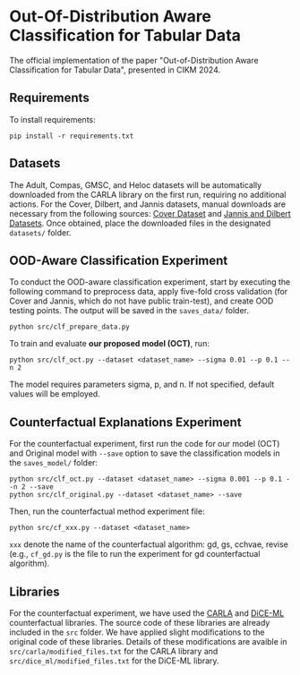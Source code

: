 # Out-Of-Distribution Aware Classification for Tabular Data

The official implementation of the paper "Out-of-Distribution Aware Classification for Tabular Data", presented in CIKM 2024.


## Requirements

To install requirements:

```setup
pip install -r requirements.txt
```

## Datasets
The Adult, Compas, GMSC, and Heloc datasets will be automatically downloaded from the CARLA library on the first run, requiring no additional actions. For the Cover, Dilbert, and Jannis datasets, manual downloads are necessary from the following sources: [Cover Dataset](https://archive.ics.uci.edu/ml/datasets/covertype) and [Jannis and Dilbert Datasets](https://automl.chalearn.org/data). Once obtained, place the downloaded files in the designated `datasets/` folder.

## OOD-Aware Classification Experiment

To conduct the OOD-aware classification experiment, start by executing the following command to preprocess data, apply five-fold cross validation (for Cover and Jannis, which do not have public train-test), and create OOD testing points. The output will be saved in the `saves_data/` folder.

```
python src/clf_prepare_data.py
```


To train and evaluate **our proposed model (OCT)**, run:

```
python src/clf_oct.py --dataset <dataset_name> --sigma 0.01 --p 0.1 --n 2
```
The model requires parameters sigma, p, and n. If not specified, default values will be employed.


## Counterfactual Explanations Experiment

For the counterfactual experiment, first run the code for our model (OCT) and Original model with `--save` option to save the classification models in the `saves_model/` folder:

```
python src/clf_oct.py --dataset <dataset_name> --sigma 0.001 --p 0.1 --n 2 --save
python src/clf_original.py --dataset <dataset_name> --save
```

Then, run the counterfactual method experiment file:
```
python src/cf_xxx.py --dataset <dataset_name>
```
`xxx` denote the name of the counterfactual algorithm: gd, gs, cchvae, revise (e.g., `cf_gd.py` is the file to run the experiment for gd counterfactual algorithm).



## Libraries

For the counterfactual experiment, we have used the [CARLA](https://github.com/carla-recourse/CARLA) and [DiCE-ML](https://github.com/interpretml/DiCE) counterfactual libraries. The source code of these libraries are already included in the `src` folder. We have applied slight modifications to the original code of these libraries. Details of these modifications are avaible in `src/carla/modified_files.txt` for the CARLA library and `src/dice_ml/modified_files.txt` for the DiCE-ML library.
